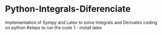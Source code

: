 # Python-Integrals-Diferenciate
Implementation of Sympy and Latex to solve Integrals and Derivates coding on python
#steps to run the code
1.- install latex
